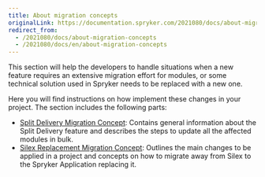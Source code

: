 ```yaml
---
title: About migration concepts
originalLink: https://documentation.spryker.com/2021080/docs/about-migration-concepts
redirect_from:
  - /2021080/docs/about-migration-concepts
  - /2021080/docs/en/about-migration-concepts
---
```


This section will help the developers to handle situations when a new feature requires an extensive migration effort for modules, or some technical solution used in Spryker needs to be replaced with a new one.

Here you will find instructions on how implement these changes in your project. The section includes the following parts:

* [Split Delivery Migration Concept](/docs/scos/dev/migration-and-integration/202001.0/migration-concepts/split-delivery-migration-concept.html): Contains general information about the Split Delivery feature and describes the steps to update all the affected modules in bulk.
* [Silex Replacement Migration Concept](/docs/scos/dev/migration-and-integration/202001.0/migration-concepts/silex-replacement/silex-replacement.html): Outlines the main changes to be applied in a project and concepts on how to migrate away from Silex to the Spryker Application replacing it.
